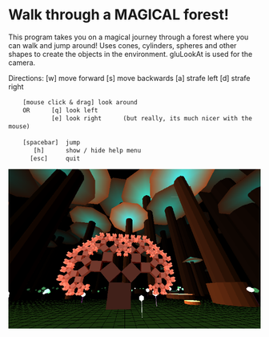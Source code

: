 Walk through a MAGICAL forest!
==============================

  This program takes you on a magical journey through a forest where you can
  walk and jump around! Uses cones, cylinders, spheres and other shapes to create
  the objects in the environment. gluLookAt is used for the camera.

  Directions:
 		[w] move forward
 		[s] move backwards
 		[a] strafe left
 		[d] strafe right

 		[mouse click & drag] look around
 		OR 		[q] look left
 				[e] look right      (but really, its much nicer with the mouse)

 		[spacebar] 	jump
   	   	   [h]		show / hide help menu
 		  [esc]		quit


![Forest](https://raw.githubusercontent.com/lauralondo/OpenGL-Walk-Through-Forest/master/forest.png)